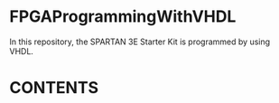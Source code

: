 # FPGAProgrammingWithVHDL

   In this repository, the SPARTAN 3E Starter Kit is programmed by using VHDL.
   
# CONTENTS
